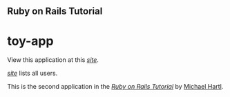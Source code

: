 ## Ruby on Rails Tutorial

# toy-app

View this application at this [*site*](https://pure-garden-80635.herokuapp.com/).

[*site*](https://pure-garden-80635.herokuapp.com/users/) lists all users.

This is the second application in the 
[*Ruby on Rails Tutorial*](http://www.railstutorial.org/)
by [Michael Hartl](http://www.michaelhartl.com/). 